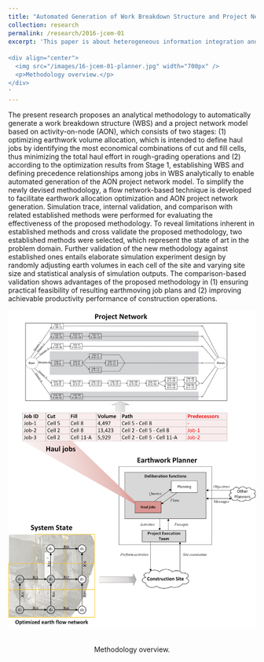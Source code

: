 ```yaml
---
title: "Automated Generation of Work Breakdown Structure and Project Network Model for Earthworks Project Planning: A Flow Network-Based Optimization Approach"
collection: research
permalink: /research/2016-jcem-01
excerpt: 'This paper is about heterogeneous information integration and visualization for site information magement. It integrates unordered images, geometric models and the 3D GIS based on Google Earth and Keyhole Markup Language.

<div align="center">
  <img src="/images/16-jcem-01-planner.jpg" width="700px" />
  <p>Methodology overview.</p>
</div>
'
---
```



The present research proposes an analytical methodology to automatically generate a work breakdown structure (WBS) and a project network model based on activity-on-node (AON), which consists of two stages: (1) optimizing earthwork volume allocation, which is intended to define haul jobs by identifying the most economical combinations of cut and fill cells, thus minimizing the total haul effort in rough-grading operations and (2) according to the optimization results from Stage 1, establishing WBS and defining precedence relationships among jobs in WBS analytically to enable automated generation of the AON project network model. To simplify the newly devised methodology, a flow network-based technique is developed to facilitate earthwork allocation optimization and AON project network generation. Simulation trace, internal validation, and comparison with related established methods were performed for evaluating the effectiveness of the proposed methodology. To reveal limitations inherent in established methods and cross validate the proposed methodology, two established methods were selected, which represent the state of art in the problem domain. Further validation of the new methodology against established ones entails elaborate simulation experiment design by randomly adjusting earth volumes in each cell of the site and varying site size and statistical analysis of simulation outputs. The comparison-based validation shows advantages of the proposed methodology in (1) ensuring practical feasibility of resulting earthmoving job plans and (2) improving achievable productivity performance of construction operations.

<div align="center">
  <img src="/images/16-jcem-01-planner.jpg" width="700px" />
  <p>Methodology overview.</p>
</div>
